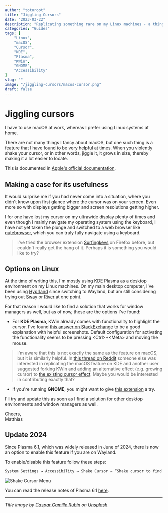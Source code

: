 ```yaml
---
author: "totoroot"
title: "Jiggling Cursors"
date: "2023-03-22"
description: "Replicating something rare on my Linux machines - a thing I like about macOS"
categories: "Guides"
tags: [
    "Linux",
    "macOS",
    "Cursor",
    "KDE",
    "Plasma",
    "KWin",
    "GNOME",
    "Accessibility"
]
slug: ""
image: "/jiggling-cursors/macos-cursor.png"
draft: false
---
```


# Jiggling cursors

I have to use macOS at work, whereas I prefer using Linux systems at home.

There are not many things I fancy about macOS, but one such thing is a feature that I have found to be very helpful at times. When you violently shake your cursor, or in other words, jiggle it, it grows in size, thereby making it a lot easier to locate.

This is documented in [Apple's official documentation](https://support.apple.com/en-in/guide/mac-help/mchlp2920/mac).


## Making a case for its usefulness

It would surprise me if you had never come into a situation, where you didn't know upon first glance where the cursor was on your screen. Even more so with displays getting bigger and screen resolutions getting higher.

I for one have lost my cursor on my ultrawide display plenty of times and even though I mainly navigate my operating system using the keyboard, I have not yet taken the plunge and switched to a web browser like [qutebrowser](https://www.qutebrowser.org/), which you can truly fully navigate using a keyboard.

> I've tried the browser extension [Surfingkeys](https://github.com/brookhong/Surfingkeys) on Firefox before, but couldn't really get the hang of it. Perhaps it is something you would like to try?

## Options on Linux

At the time of writing this, I'm mostly using KDE Plasma as a desktop environment on my Linux machines. On my main desktop computer, I've been using [Hyprland](https://hyprland.org/) since switching to Wayland, but am still considering trying out [Sway](https://swaywm.org/) or [River](https://github.com/riverwm/river) at one point.

For that reason I would like to find a solution that works for window managers as well, but as of now, these are the options I've found:

- For **KDE Plasma**, KWin already comes with functionality to highlight the cursor. I've found [this answer on StackExchange](https://unix.stackexchange.com/a/570608) to be a good explanation with helpful screenshots. Default configuration for activating the functionality seems to be pressing \<Ctrl\>+\<Meta\> and moving the mouse.

> I'm aware that this is not exactly the same as the feature on macOS, but it is similarly helpful. In [this thread on Reddit](https://www.reddit.com/r/kde/comments/k62cxr/shake_to_find_pointer_alternative_for_kde/) someone else was interested in replicating the macOS feature on KDE and another user suggested forking KWin and adding an alternative effect (e.g. growing cursor) to [the existing cursor effect](https://github.com/KDE/kwin/tree/master/src/effects/trackmouse). Maybe you would be interested in contributing exactly that?

- If you're running **GNOME**, you might want to give [this extension](https://github.com/jeffchannell/jiggle) a try.

I'll try and update this as soon as I find a solution for other desktop environments and window managers as well.

Cheers,\
Matthias

## Update 2024

Since Plasma 6.1, which was widely released in June of 2024, there is now an option to enable this feature if you are on Wayland.

To enable/disable this feature follow these steps:

```txt
System Settings → Accessibility → Shake Cursor → “Shake cursor to find it”
```

![Shake Cursor Menu](/jiggling-cursors/shake-cursor-menu-kde-plasma-6.png)

You can read the release notes of Plasma 6.1 [here](https://kde.org/announcements/plasma/6/6.1.0/).

---

*Title image by [Caspar Camille Rubin](https://unsplash.com/@casparrubin?utm_source=unsplash&utm_medium=referral&utm_content=creditCopyText) on [Unsplash](https://unsplash.com/photos/fPkvU7RDmCo?utm_source=unsplash&utm_medium=referral&utm_content=creditCopyText)*
